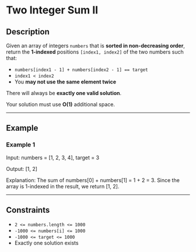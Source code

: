 # Two Integer Sum II

## Description

Given an array of integers `numbers` that is **sorted in non-decreasing order**,  
return the **1-indexed** positions `[index1, index2]` of the two numbers such that:

- `numbers[index1 - 1] + numbers[index2 - 1] == target`
- `index1 < index2`
- You **may not use the same element twice**

There will always be **exactly one valid solution**.

Your solution must use **O(1)** additional space.

---

## Example

### Example 1

Input: numbers = [1, 2, 3, 4], target = 3

Output: [1, 2]

Explanation:
The sum of numbers[0] + numbers[1] = 1 + 2 = 3.
Since the array is 1-indexed in the result, we return [1, 2].

---

## Constraints

- `2 <= numbers.length <= 1000`
- `-1000 <= numbers[i] <= 1000`
- `-1000 <= target <= 1000`
- Exactly one solution exists
